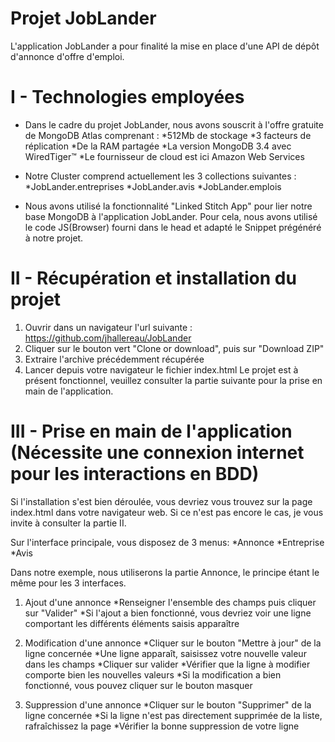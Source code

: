 # Projet JobLander
L'application JobLander a pour finalité la mise en place d'une API de dépôt d'annonce d'offre d'emploi.

# I - Technologies employées
- Dans le cadre du projet JobLander, nous avons souscrit à l'offre gratuite de MongoDB Atlas comprenant :
  *512Mb de stockage
  *3 facteurs de réplication
  *De la RAM partagée
  *La version MongoDB 3.4 avec WiredTiger™
  *Le fournisseur de cloud est ici Amazon Web Services
  
- Notre Cluster comprend actuellement les 3 collections suivantes :
  *JobLander.entreprises
  *JobLander.avis
  *JobLander.emplois
  
- Nous avons utilisé la fonctionnalité "Linked Stitch App" pour lier notre base MongoDB à l'application JobLander.
Pour cela, nous avons utilisé le code JS(Browser) fourni dans le head et adapté le Snippet prégénéré à notre projet.

# II - Récupération et installation du projet
1) Ouvrir dans un navigateur l'url suivante : https://github.com/jhallereau/JobLander
2) Cliquer sur le bouton vert "Clone or download", puis sur "Download ZIP"
3) Extraire l'archive précédemment récupérée
4) Lancer depuis votre navigateur le fichier index.html
Le projet est à présent fonctionnel, veuillez consulter la partie suivante pour la prise en main de l'application.

# III - Prise en main de l'application (Nécessite une connexion internet pour les interactions en BDD)
Si l'installation s'est bien déroulée, vous devriez vous trouvez sur la page index.html dans votre navigateur web. Si ce n'est pas encore le cas, je vous invite à consulter la partie II.

Sur l'interface principale, vous disposez de 3 menus:
 *Annonce
 *Entreprise
 *Avis

Dans notre exemple, nous utiliserons la partie Annonce, le principe étant le même pour les 3 interfaces.
1) Ajout d'une annonce
 *Renseigner l'ensemble des champs puis cliquer sur "Valider"
 *Si l'ajout a bien fonctionné, vous devriez voir une ligne comportant les différents éléments saisis apparaître
 
2) Modification d'une annonce
 *Cliquer sur le bouton "Mettre à jour" de la ligne concernée
 *Une ligne apparaît, saisissez votre nouvelle valeur dans les champs
 *Cliquer sur valider
 *Vérifier que la ligne à modifier comporte bien les nouvelles valeurs
 *Si la modification a bien fonctionné, vous pouvez cliquer sur le bouton masquer
 
3) Suppression d'une annonce
 *Cliquer sur le bouton "Supprimer" de la ligne concernée
 *Si la ligne n'est pas directement supprimée de la liste, rafraîchissez la page
 *Vérifier la bonne suppression de votre ligne

